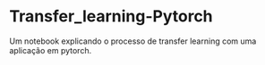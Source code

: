 # Transfer_learning-Pytorch
Um notebook explicando o processo de transfer learning com uma aplicação em pytorch.
